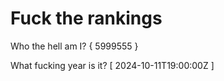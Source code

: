 # Fuck the rankings

Who the hell am I?
{ 5999555 }

What fucking year is it?
[ 2024-10-11T19:00:00Z ]
